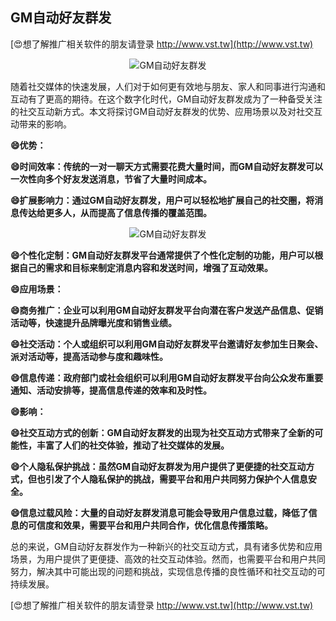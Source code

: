 ## **GM自动好友群发**

[😍想了解推广相关软件的朋友请登录 http://www.vst.tw](http://www.vst.tw)

 <center><img src="https://vst.tw/MP4/tuiguang/png/3.png" alt="GM自动好友群发"></center>

随着社交媒体的快速发展，人们对于如何更有效地与朋友、家人和同事进行沟通和互动有了更高的期待。在这个数字化时代，GM自动好友群发成为了一种备受关注的社交互动新方式。本文将探讨GM自动好友群发的优势、应用场景以及对社交互动带来的影响。

**😄优势：**

**😄时间效率：传统的一对一聊天方式需要花费大量时间，而GM自动好友群发可以一次性向多个好友发送消息，节省了大量时间成本。**

**😄扩展影响力：通过GM自动好友群发，用户可以轻松地扩展自己的社交圈，将消息传达给更多人，从而提高了信息传播的覆盖范围。**

 <center><img src="https://vst.tw/MP4/tuiguang/png/5.png" alt="GM自动好友群发"></center>

**😄个性化定制：GM自动好友群发平台通常提供了个性化定制的功能，用户可以根据自己的需求和目标来制定消息内容和发送时间，增强了互动效果。**

**😄应用场景：**

**😄商务推广：企业可以利用GM自动好友群发平台向潜在客户发送产品信息、促销活动等，快速提升品牌曝光度和销售业绩。**

**😄社交活动：个人或组织可以利用GM自动好友群发平台邀请好友参加生日聚会、派对活动等，提高活动参与度和趣味性。**

**😄信息传递：政府部门或社会组织可以利用GM自动好友群发平台向公众发布重要通知、活动安排等，提高信息传递的效率和及时性。**

**😄影响：**

**😄社交互动方式的创新：GM自动好友群发的出现为社交互动方式带来了全新的可能性，丰富了人们的社交体验，推动了社交媒体的发展。**

**😄个人隐私保护挑战：虽然GM自动好友群发为用户提供了更便捷的社交互动方式，但也引发了个人隐私保护的挑战，需要平台和用户共同努力保护个人信息安全。**

**😄信息过载风险：大量的自动好友群发消息可能会导致用户信息过载，降低了信息的可信度和效果，需要平台和用户共同合作，优化信息传播策略。**

总的来说，GM自动好友群发作为一种新兴的社交互动方式，具有诸多优势和应用场景，为用户提供了更便捷、高效的社交互动体验。然而，也需要平台和用户共同努力，解决其中可能出现的问题和挑战，实现信息传播的良性循环和社交互动的可持续发展。

[😍想了解推广相关软件的朋友请登录 http://www.vst.tw](http://www.vst.tw)



